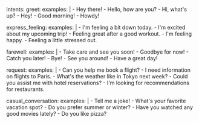 intents:
  greet:
    examples: |
      - Hey there!
      - Hello, how are you?
      - Hi, what's up?
      - Hey!
      - Good morning!
      - Howdy!

  express_feeling:
    examples: |
      - I'm feeling a bit down today.
      - I'm excited about my upcoming trip!
      - Feeling great after a good workout.
      - I'm feeling happy.
      - Feeling a little stressed out.

  farewell:
    examples: |
      - Take care and see you soon!
      - Goodbye for now!
      - Catch you later!
      - Bye!
      - See you around!
      - Have a great day!

  request:
    examples: |
      - Can you help me book a flight?
      - I need information on flights to Paris.
      - What's the weather like in Tokyo next week?
      - Could you assist me with hotel reservations?
      - I'm looking for recommendations for restaurants.

  casual_conversation:
    examples: |
      - Tell me a joke!
      - What's your favorite vacation spot?
      - Do you prefer summer or winter?
      - Have you watched any good movies lately?
      - Do you like pizza?
